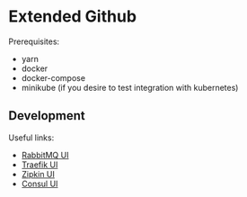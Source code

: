 # Extended Github

Prerequisites:
* yarn
* docker
* docker-compose
* minikube (if you desire to test integration with kubernetes)

## Development

Useful links:

* [RabbitMQ UI](rabbitmq.localhost)
* [Traefik UI](localhost:8080)
* [Zipkin UI](zipkin.localhost)
* [Consul UI](consul.localhost)
